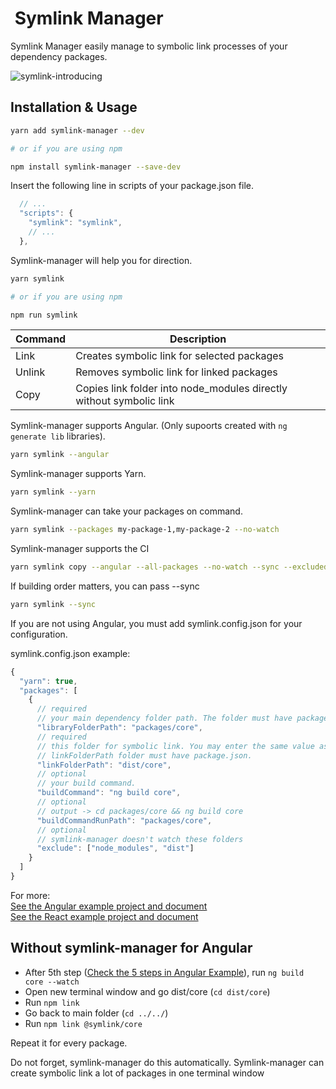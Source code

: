 <h1> Symlink Manager</h1>

Symlink Manager easily manage to symbolic link processes of your dependency packages.

![symlink-introducing](https://www.imageupload.net/upload-image/2019/11/28/symlink-introducing.gif)

## Installation & Usage

```bash
yarn add symlink-manager --dev

# or if you are using npm

npm install symlink-manager --save-dev
```

Insert the following line in scripts of your package.json file.

```js
  // ...
  "scripts": {
    "symlink": "symlink",
    // ...
  },
```

Symlink-manager will help you for direction.

```bash
yarn symlink

# or if you are using npm

npm run symlink
```

| Command | Description                                                         |
| ------- | ------------------------------------------------------------------- |
| Link    | Creates symbolic link for selected packages                         |
| Unlink  | Removes symbolic link for linked packages                           |
| Copy    | Copies link folder into node_modules directly without symbolic link |

Symlink-manager supports Angular. (Only supoorts created with `ng generate lib` libraries).

```bash
yarn symlink --angular
```

Symlink-manager supports Yarn.

```bash
yarn symlink --yarn
```

Symlink-manager can take your packages on command.

```bash
yarn symlink --packages my-package-1,my-package-2 --no-watch
```

Symlink-manager supports the CI

```bash
yarn symlink copy --angular --all-packages --no-watch --sync --excluded-packages package1,package2
```

If building order matters, you can pass --sync

```bash
yarn symlink --sync
```

If you are not using Angular, you must add symlink.config.json for your configuration.

symlink.config.json example:

```js
{
  "yarn": true,
  "packages": [
    {
      // required
      // your main dependency folder path. The folder must have package.json.
      "libraryFolderPath": "packages/core",
      // required
      // this folder for symbolic link. You may enter the same value as libraryFolderPath.
      // linkFolderPath folder must have package.json.
      "linkFolderPath": "dist/core",
      // optional
      // your build command.
      "buildCommand": "ng build core",
      // optional
      // output -> cd packages/core && ng build core
      "buildCommandRunPath": "packages/core",
      // optional
      // symlink-manager doesn't watch these folders
      "exclude": ["node_modules", "dist"]
    }
  ]
}
```

For more:
<br>
<a href="https://github.com/mehmet-erim/symlink-manager/tree/master/examples/angular">See the Angular example project and document</a>
<br>
<a href="https://github.com/mehmet-erim/symlink-manager/tree/master/examples/react">See the React example project and document</a>

## Without symlink-manager for Angular

- After 5th step (<a href="https://github.com/mehmet-erim/symlink-manager/tree/master/examples/angular">Check the 5 steps in Angular Example</a>), run `ng build core --watch`
- Open new terminal window and go dist/core (`cd dist/core`)
- Run `npm link`
- Go back to main folder (`cd ../../`)
- Run `npm link @symlink/core`

Repeat it for every package.

Do not forget, symlink-manager do this automatically. Symlink-manager can create symbolic link a lot of packages in one terminal window
